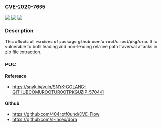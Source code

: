 ### [CVE-2020-7665](https://cve.mitre.org/cgi-bin/cvename.cgi?name=CVE-2020-7665)
![](https://img.shields.io/static/v1?label=Product&message=github.com%2Fu-root%2Fu-root%2Fpkg%2Fuzip&color=blue)
![](https://img.shields.io/static/v1?label=Version&message=%3E%3D%200%20&color=brighgreen)
![](https://img.shields.io/static/v1?label=Vulnerability&message=Arbitrary%20File%20Write%20via%20Archive%20Extraction%20(Zip%20Slip)&color=brighgreen)

### Description

This affects all versions of package github.com/u-root/u-root/pkg/uzip. It is vulnerable to both leading and non-leading relative path traversal attacks in zip file extraction.

### POC

#### Reference
- https://snyk.io/vuln/SNYK-GOLANG-GITHUBCOMUROOTUROOTPKGUZIP-570441

#### Github
- https://github.com/404notf0und/CVE-Flow
- https://github.com/s-index/dora

